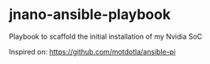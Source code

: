 # jnano-ansible-playbook
Playbook to scaffold the initial installation of my Nvidia SoC


Inspired on: https://github.com/motdotla/ansible-pi
